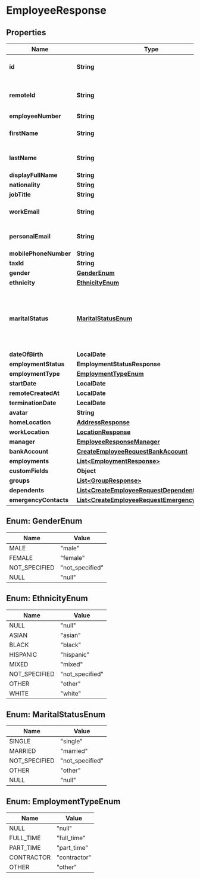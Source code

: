 

# EmployeeResponse


## Properties

Name | Type | Description | Notes
------------ | ------------- | ------------- | -------------
**id** | **String** | The Affix-assigned id of the individual |  [readonly]
**remoteId** | **String** | the remote system-assigned id of the individual |  [readonly]
**employeeNumber** | **String** |  | 
**firstName** | **String** | the first name of the individual | 
**lastName** | **String** | the last name of the individual | 
**displayFullName** | **String** |  | 
**nationality** | **String** |  | 
**jobTitle** | **String** |  | 
**workEmail** | **String** | the work email of the individual | 
**personalEmail** | **String** | the personal email of the individual | 
**mobilePhoneNumber** | **String** | +1234567890 | 
**taxId** | **String** |  | 
**gender** | [**GenderEnum**](#GenderEnum) |  | 
**ethnicity** | [**EthnicityEnum**](#EthnicityEnum) |  | 
**maritalStatus** | [**MaritalStatusEnum**](#MaritalStatusEnum) | &#x60;other&#x60; option can include co-habitating, civil partnership, separated, divorced, widowed, etc  | 
**dateOfBirth** | **LocalDate** |  | 
**employmentStatus** | **EmploymentStatusResponse** |  | 
**employmentType** | [**EmploymentTypeEnum**](#EmploymentTypeEnum) |  | 
**startDate** | **LocalDate** |  | 
**remoteCreatedAt** | **LocalDate** |  |  [readonly]
**terminationDate** | **LocalDate** |  | 
**avatar** | **String** |  | 
**homeLocation** | [**AddressResponse**](AddressResponse.md) |  | 
**workLocation** | [**LocationResponse**](LocationResponse.md) |  | 
**manager** | [**EmployeeResponseManager**](EmployeeResponseManager.md) |  | 
**bankAccount** | [**CreateEmployeeRequestBankAccount**](CreateEmployeeRequestBankAccount.md) |  | 
**employments** | [**List&lt;EmploymentResponse&gt;**](EmploymentResponse.md) |  | 
**customFields** | **Object** |  | 
**groups** | [**List&lt;GroupResponse&gt;**](GroupResponse.md) |  | 
**dependents** | [**List&lt;CreateEmployeeRequestDependents&gt;**](CreateEmployeeRequestDependents.md) |  | 
**emergencyContacts** | [**List&lt;CreateEmployeeRequestEmergencyContacts&gt;**](CreateEmployeeRequestEmergencyContacts.md) |  | 



## Enum: GenderEnum

Name | Value
---- | -----
MALE | &quot;male&quot;
FEMALE | &quot;female&quot;
NOT_SPECIFIED | &quot;not_specified&quot;
NULL | &quot;null&quot;



## Enum: EthnicityEnum

Name | Value
---- | -----
NULL | &quot;null&quot;
ASIAN | &quot;asian&quot;
BLACK | &quot;black&quot;
HISPANIC | &quot;hispanic&quot;
MIXED | &quot;mixed&quot;
NOT_SPECIFIED | &quot;not_specified&quot;
OTHER | &quot;other&quot;
WHITE | &quot;white&quot;



## Enum: MaritalStatusEnum

Name | Value
---- | -----
SINGLE | &quot;single&quot;
MARRIED | &quot;married&quot;
NOT_SPECIFIED | &quot;not_specified&quot;
OTHER | &quot;other&quot;
NULL | &quot;null&quot;



## Enum: EmploymentTypeEnum

Name | Value
---- | -----
NULL | &quot;null&quot;
FULL_TIME | &quot;full_time&quot;
PART_TIME | &quot;part_time&quot;
CONTRACTOR | &quot;contractor&quot;
OTHER | &quot;other&quot;



